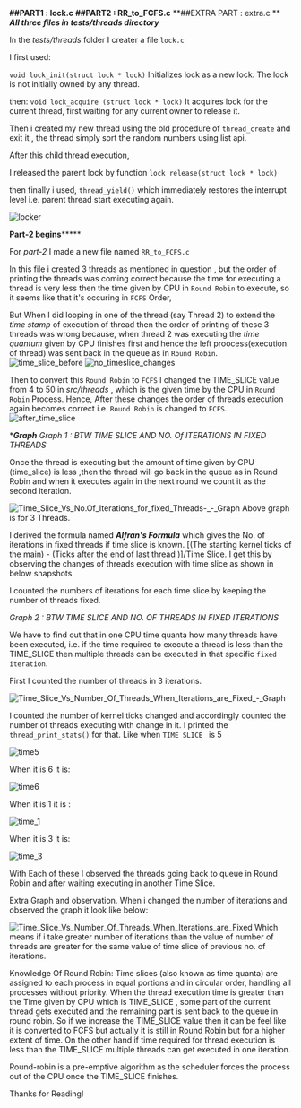 **##PART1 : lock.c**
**##PART2 : RR_to_FCFS.c**
**##EXTRA PART : extra.c **
**_All three files in tests/threads directory_**

In the _tests/threads_ folder I creater a file `lock.c`

I first used:

`void lock_init(struct lock * lock)`
Initializes lock as a new lock. The lock is not initially owned by any thread.

then:
`void lock_acquire (struct lock * lock)`
It acquires lock for the current thread, first waiting for any current owner to release it.

Then i created my new thread using the old procedure of `thread_create` and exit it , the thread simply sort the random numbers using list api.

After this child thread execution,

I released the parent lock by function
`lock_release(struct lock * lock)`

then finally i used,
`thread_yield()`
which immediately restores the interrupt level i.e. parent thread start executing again.

![locker](/uploads/3c063782bd0e682a44782f7abccb6b51/locker.png)

**********Part-2 begins***************

For _part-2_ I made a new file named `RR_to_FCFS.c`

In this file i created 3 threads as mentioned in question ,
but the order of printing the threads was coming correct because the time for executing a thread is very less then the time given by CPU in `Round Robin` to execute,
so it seems like that it's occuring in `FCFS` Order,

But When I did looping in one of the thread (say Thread 2) to extend the _time stamp_ of execution of thread then the order of printing of these 3 threads was wrong because,
when thread 2 was executing the _time quantum_ given by CPU finishes first and hence the left proocess(execution of thread) was sent back in the queue as in `Round Robin`.
![time_slice_before](/uploads/e71479246942d658edf5bafbee883ac3/time_slice_before.png)
![no_timeslice_changes](/uploads/ca2b3b581cd7e9dcfbdc2c4cdd5bfb2e/no_timeslice_changes.png)

Then to convert this `Round Robin` to `FCFS` I changed the TIME_SLICE value from 4 to 50 in _src/threads_ , which is the given time by the CPU in `Round Robin` Process. Hence,
After these changes the order of threads execution again becomes correct i.e. `Round Robin` is changed to `FCFS`.
![after_time_slice](/uploads/7be2dd5c6e4982788e4f183f96cc9042/after_time_slice.png)


********Graph*******
_Graph 1 : BTW TIME SLICE AND NO. Of ITERATIONS IN FIXED THREADS_

 Once the thread is executing but the amount of time given by CPU (time_slice) is less ,then the thread will go back in the queue as in Round Robin
 and when it executes again in the next round we count it as the second iteration.
 
 ![Time_Slice_Vs_No._Of_Iterations_for_fixed_Threads_-_-_Graph](/uploads/916b25d191060fa56f40c5e7fc3c5c18/Time_Slice_Vs_No._Of_Iterations_for_fixed_Threads_-_-_Graph.png)
 Above graph is for 3 Threads.
 
 I derived the formula named **_Alfran's Formula_** which gives the No. of iterations in fixed threads if time slice is known. [(The starting kernel ticks of the main) - 
 (Ticks after the end of last thread )]/Time Slice. I get this by  observing the changes of threads execution with time slice as shown in below snapshots.
 
 I counted the numbers of iterations for each time slice by keeping the number of threads fixed.
 
 _Graph 2 : BTW TIME SLICE AND NO. OF THREADS IN FIXED ITERATIONS_
 
 We have to find out that in one CPU time quanta how many threads have been executed, 
 i.e. if the time required to execute a thread is less than the TIME_SLICE then multiple 
 threads can be executed in that specific  `fixed iteration`.
 
 First I counted the number of threads in 3 iterations.
 
 ![Time_Slice_Vs_Number_Of_Threads_When_Iterations_are_Fixed_-_Graph](/uploads/06c62f143e80529c0fc216ff83bc2384/Time_Slice_Vs_Number_Of_Threads_When_Iterations_are_Fixed_-_Graph.png)
 
 I counted the number of kernel ticks changed and accordingly counted the number of threads executing with change in it. I printed the `thread_print_stats()` for that.
 Like when `TIME SLICE ` is 5
 
 ![time5](/uploads/2daab31242168672d3f623ac1ca63742/time5.png)
 
 When it is 6 it is:
 
 ![time6](/uploads/21653070ad6b0c496b3189598e1b90ec/time6.png)
 
 When it is 1 it is :
 
 ![time_1](/uploads/659c03bdaa4d0b0696f5c52ca82c1fc2/time_1.png)
 
 When it is 3 it is:
 
 ![time_3](/uploads/49380931e44ef0c6efd26c8acbab6a9e/time_3.png)
 
 With Each of these I observed the threads going back to queue in Round Robin and after waiting executing in another Time Slice.
 
 
 
 Extra Graph and observation. When i changed the number of iterations and observed the graph it look like below:
 
 ![Time_Slice_Vs_Number_Of_Threads_When_Iterations_are_Fixed](/uploads/bbb5491b1a71cd588bbfbc5cd13c6f6e/Time_Slice_Vs_Number_Of_Threads_When_Iterations_are_Fixed.png)
 Which means if i take greater number of iterations than the value of number of threads are greater for the same value of time slice of previous no. of iterations.
 
 Knowledge Of Round Robin:
  Time slices (also known as time quanta) are assigned to each process in equal portions and in circular order, handling all processes without priority.
  When the thread execution time is greater than the Time given by CPU which is TIME_SLICE , some part of the current thread gets executed and the remaining part is sent back to the queue 
  in round robin. So if we increase the TIME_SLICE value then it can be feel like it is converted to FCFS but actually it is still in  Round Robin but for a higher extent of time.
  On the other hand if time required for thread execution is less than the TIME_SLICE multiple threads can get executed in one iteration.
  
  Round-robin is a pre-emptive algorithm as the scheduler forces the process out of the CPU once the TIME_SLICE finishes.
  
  Thanks for Reading!
  
  
 
 
 
 
 